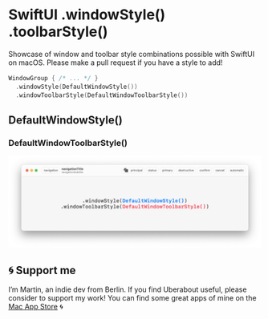 # SwiftUI .windowStyle() .toolbarStyle()

Showcase of window and toolbar style combinations possible with SwiftUI on macOS. Please make a pull request if you have a style to add!

```swift
WindowGroup { /* ... */ }
  .windowStyle(DefaultWindowStyle())
  .windowToolbarStyle(DefaultWindowToolbarStyle())
```

## DefaultWindowStyle()
### DefaultWindowToolbarStyle()

![](previews/1-1.png)


## 🌀 Support me
I’m Martin, an indie dev from Berlin. If you find Uberabout useful, please consider to support my work! You can find some great apps of mine on the [Mac App Store](https://apps.apple.com/developer/id955848754) 🌀
